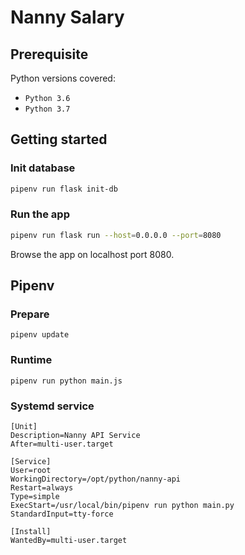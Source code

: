 # Nanny Salary

## Prerequisite
Python versions covered:
* `Python 3.6`
* `Python 3.7`

## Getting started
### Init database
```sh
pipenv run flask init-db
```
### Run the app
```sh
pipenv run flask run --host=0.0.0.0 --port=8080
```
Browse the app on localhost port 8080.

## Pipenv
### Prepare
```
pipenv update
```

### Runtime
```
pipenv run python main.js
```

### Systemd service
```
[Unit]
Description=Nanny API Service
After=multi-user.target

[Service]
User=root
WorkingDirectory=/opt/python/nanny-api
Restart=always
Type=simple
ExecStart=/usr/local/bin/pipenv run python main.py
StandardInput=tty-force

[Install]
WantedBy=multi-user.target
```

